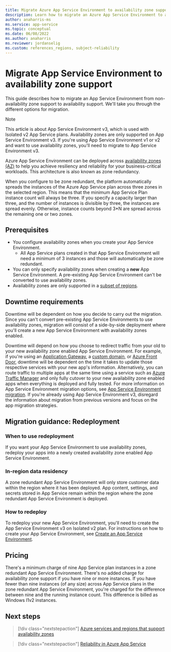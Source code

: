 ```yaml
---
title: Migrate Azure App Service Environment to availability zone support
description: Learn how to migrate an Azure App Service Environment to availability zone support.
author: anaharris-ms
ms.service: app-service
ms.topic: conceptual
ms.date: 06/08/2022
ms.author: anaharris
ms.reviewer: jordanselig
ms.custom: references_regions, subject-reliability
---
```


# Migrate App Service Environment to availability zone support

This guide describes how to migrate an App Service Environment from non-availability zone support to availability support. We'll take you through the different options for migration.

> [!NOTE]
> This article is about App Service Environment v3, which is used with Isolated v2 App Service plans. Availability zones are only supported on App Service Environment v3. If you're using App Service Environment v1 or v2 and want to use availability zones, you'll need to migrate to App Service Environment v3.

Azure App Service Environment can be deployed across [availability zones (AZ)](../reliability/availability-zones-overview.md) to help you achieve resiliency and reliability for your business-critical workloads. This architecture is also known as zone redundancy.

When you configure to be zone redundant, the platform automatically spreads the instances of the Azure App Service plan across three zones in the selected region. This means that the minimum App Service Plan instance count will always be three. If you specify a capacity larger than three, and the number of instances is divisible by three, the instances are spread evenly. Otherwise, instance counts beyond 3*N are spread across the remaining one or two zones.

## Prerequisites

- You configure availability zones when you create your App Service Environment.
  - All App Service plans created in that App Service Environment will need a minimum of 3 instances and those will automatically be zone redundant.
- You can only specify availability zones when creating a **new** App Service Environment. A pre-existing App Service Environment can't be converted to use availability zones.
- Availability zones are only supported in a [subset of regions](../app-service/environment/overview.md#regions).

## Downtime requirements

Downtime will be dependent on how you decide to carry out the migration. Since you can't convert pre-existing App Service Environments to use availability zones, migration will consist of a side-by-side deployment where you'll create a new App Service Environment with availability zones enabled.

Downtime will depend on how you choose to redirect traffic from your old to your new availability zone enabled App Service Environment. For example, if you're using an [Application Gateway](../app-service/networking/app-gateway-with-service-endpoints.md), a [custom domain](../app-service/app-service-web-tutorial-custom-domain.md), or [Azure Front Door](../frontdoor/front-door-overview.md), downtime will be dependent on the time it takes to update those respective services with your new app's information. Alternatively, you can route traffic to multiple apps at the same time using a service such as [Azure Traffic Manager](../app-service/web-sites-traffic-manager.md) and only fully cutover to your new availability zone enabled apps when everything is deployed and fully tested. For more information on App Service Environment migration options, see [App Service Environment migration](../app-service/environment/migration-alternatives.md). If you're already using App Service Environment v3, disregard the information about migration from previous versions and focus on the app migration strategies.

## Migration guidance: Redeployment

### When to use redeployment

If you want your App Service Environment to use availability zones, redeploy your apps into a newly created availability zone enabled App Service Environment.

### In-region data residency

A zone redundant App Service Environment will only store customer data within the region where it has been deployed. App content, settings, and secrets stored in App Service remain within the region where the zone redundant App Service Environment is deployed.

### How to redeploy

To redeploy your new App Service Environment, you'll need to create the App Service Environment v3 on Isolated v2 plan. For instructions on how to create your App Service Environment, see [Create an App Service Environment](/azure/app-service/environment/creation).

## Pricing

There's a minimum charge of nine App Service plan instances in a zone redundant App Service Environment. There's no added charge for availability zone support if you have nine or more instances. If you have fewer than nine instances (of any size) across App Service plans in the zone redundant App Service Environment, you're charged for the difference between nine and the running instance count. This difference is billed as Windows I1v2 instances.

## Next steps

> [!div class="nextstepaction"]
> [Azure services and regions that support availability zones](availability-zones-service-support.md)

> [!div class="nextstepaction"]
> [Reliability in Azure App Service](reliability-app-service.md)